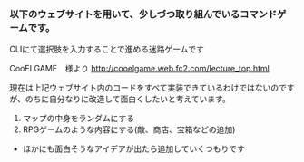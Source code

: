 ### 以下のウェブサイトを用いて、少しづつ取り組んでいるコマンドゲームです。
CLIにて選択肢を入力することで進める迷路ゲームです

CooEI GAME　様より
http://cooelgame.web.fc2.com/lecture_top.html

現在は上記ウェブサイト内のコードをすべて実装できているわけではないのですが、のちに自分なりに改造して面白くしたいと考えています。
1. マップの中身をランダムにする 
2. RPGゲームのような内容にする(敵、商店、宝箱などの追加)
* ほかにも面白そうなアイデアが出たら追加していくつもりです
